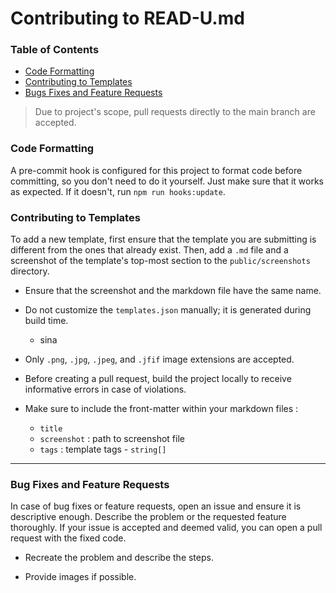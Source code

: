 # Contributing to READ-U.md

### Table of Contents

- [Code Formatting](#code-formatting)
- [Contributing to Templates](#contributing-to-templates)
- [Bugs Fixes and Feature Requests](#bug-fixes-and-feature-requests)

> Due to project's scope, pull requests directly to the main branch are accepted.

### Code Formatting

A pre-commit hook is configured for this project to format code before committing, so you don't need to do it yourself. Just make sure that it works as expected. If it doesn't, run `npm run hooks:update`.

### Contributing to Templates

To add a new template, first ensure that the template you are submitting is different from the ones that already exist. Then, add a `.md` file and a screenshot of the template's top-most section to the `public/screenshots` directory.

- Ensure that the screenshot and the markdown file have the same name.

- Do not customize the `templates.json` manually; it is generated during build time.
    - sina

- Only `.png`, `.jpg`, `.jpeg`, and `.jfif` image extensions are accepted.

- Before creating a pull request, build the project locally to receive informative errors in case of violations.

- Make sure to include the front-matter within your markdown files :
    - `title`
    - `screenshot` : path to screenshot file
    - `tags` : template tags - `string[]`

<hr />

### Bug Fixes and Feature Requests

In case of bug fixes or feature requests, open an issue and ensure it is descriptive enough. Describe the problem or the requested feature thoroughly. If your issue is accepted and deemed valid, you can open a pull request with the fixed code.

- Recreate the problem and describe the steps.

- Provide images if possible.